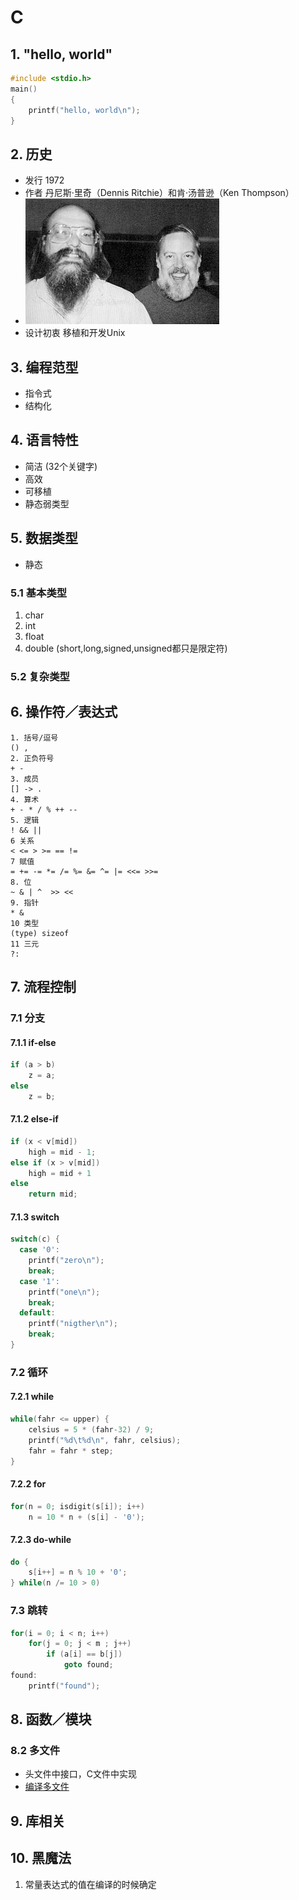 # C

## 1. "hello, world"
  ```c
  #include <stdio.h>
  main() 
  {
      printf("hello, world\n");
  }
  ```

## 2. 历史
* 发行 1972
* 作者 丹尼斯·里奇（Dennis Ritchie）和肯·汤普逊（Ken Thompson）
* ![](https://github.com/mingchaoyan/MyUsedLanguages/blob/master/C/Ken_n_dennis.jpg)
* 设计初衷 移植和开发Unix

## 3. 编程范型
* 指令式
* 结构化

## 4. 语言特性
* 简洁 (32个关键字)
* 高效
* 可移植
* 静态弱类型

## 5. 数据类型
* 静态

### 5.1 基本类型
1. char
2. int
3. float
4. double
(short,long,signed,unsigned都只是限定符)

### 5.2 复杂类型

## 6. 操作符／表达式
```
1. 括号/逗号
() , 
2. 正负符号
+ - 
3. 成员
[] -> .
4. 算术
+ - * / % ++ --
5. 逻辑
! && ||
6 关系
< <= > >= == !=
7 赋值
= += -= *= /= %= &= ^= |= <<= >>=
8. 位
~ & | ^  >> <<
9. 指针
* &
10 类型
(type) sizeof
11 三元
?:
```

## 7. 流程控制

### 7.1 分支

#### 7.1.1 if-else
```C
if (a > b)
    z = a;
else
    z = b;
```

#### 7.1.2 else-if
```C
if (x < v[mid])
    high = mid - 1;
else if (x > v[mid])
    high = mid + 1
else 
    return mid;
```

#### 7.1.3 switch
```C
switch(c) {
  case '0':
    printf("zero\n");
    break;
  case '1':
    printf("one\n");
    break;
  default:
    printf("nigther\n");
    break;
}
```

### 7.2 循环

#### 7.2.1 while
```C
while(fahr <= upper) {
    celsius = 5 * (fahr-32) / 9;
    printf("%d\t%d\n", fahr, celsius);
    fahr = fahr * step;
}
```

#### 7.2.2 for
```C
for(n = 0; isdigit(s[i]); i++)
    n = 10 * n + (s[i] - '0');
```

#### 7.2.3 do-while
```C
do {
    s[i++] = n % 10 + '0';
} while(n /= 10 > 0)
```

### 7.3 跳转
```C
for(i = 0; i < n; i++)
    for(j = 0; j < m ; j++)
        if (a[i] == b[j])
            goto found;
found:
    printf("found");
```

## 8. 函数／模块

### 8.2 多文件
* 头文件中接口，C文件中实现
* [编译多文件](https://github.com/mingchaoyan/MyUsedLanguages/blob/master/C/Misc/multi_files_compile.md)

## 9. 库相关

## 10. 黑魔法
1. 常量表达式的值在编译的时候确定
